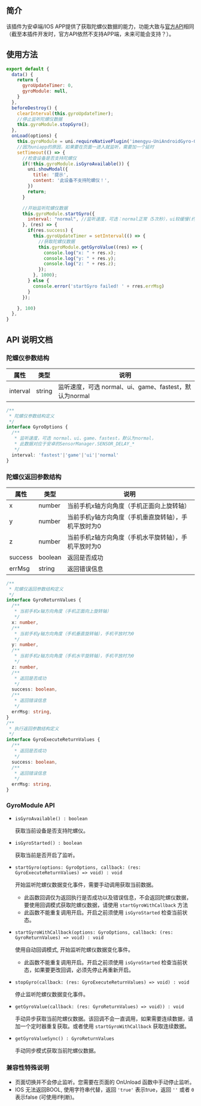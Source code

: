 ## 简介

该插件为安卓端/IOS APP提供了获取陀螺仪数据的能力，功能大致与[官方API](https://uniapp.dcloud.io/api/system/gyroscope)相同（截至本插件开发时，官方API依然不支持APP端，未来可能会支持？）。

## 使用方法

```js
export default {
  data() {
    return {
      gyroUpdateTimer: 0,
      gyroModule: null,
    }
  },
  beforeDestroy() {
    clearInterval(this.gyroUpdateTimer);
    //停止监听陀螺仪数据
    this.gyroModule.stopGyro();
  },
  onLoad(options) {
    this.gyroModule = uni.requireNativePlugin('imengyu-UniAndroidGyro-GyroModule');
    //因为uniapp的原因，如果要在页面一进入就监听，需要加一个延时
    setTimeout(() => {
      //检查设备是否支持陀螺仪
      if(!this.gyroModule.isGyroAvailable()) {
        uni.showModal({
          title: '提示',
          content: '此设备不支持陀螺仪！',
        })
        return;
      }

      //开始监听陀螺仪数据
      this.gyroModule.startGyro({
        interval: "normal", //监听速度，可选：normal正常（5次秒），ui较缓慢(约16次秒)，game最快(50次秒)。此数据对应于安卓的SensorManager.SENSOR_DELAY_*
      }, (res) => {
        if(res.success) {
          this.gyroUpdateTimer = setInterval(() => {
            //获取陀螺仪数据
            this.gyroModule.getGyroValue((res) => {
              console.log("x: " + res.x);
              console.log("y: " + res.y);
              console.log("z: " + res.z);
            });
          }, 1000);
        } else {
          console.error('startGyro failed! ' + rres.errMsg)
        }
      });

    }, 100)
  },
}
```

## API 说明文档

### 陀螺仪参数结构

|  属性| 类型 |说明  |
|  ----  | ----  | ----  |
| interval | string  |  监听速度，可选 normal、ui、game、fastest，默认为normal  |

```ts
/**
 * 陀螺仪参数结构定义
 */
interface GyroOptions {
  /**
   * 监听速度，可选 normal、ui、game、fastest，默认为normal，
   * 此数据对应于安卓的SensorManager.SENSOR_DELAY_*
   */
  interval: 'fastest'|'game'|'ui'|'normal'
}
```

### 陀螺仪返回参数结构

|  属性| 类型 |说明  |
|  ----  | ----  | ----  |
| x | number | 当前手机x轴方向角度（手机正面向上旋转轴） |
| y | number | 当前手机y轴方向角度（手机垂直旋转轴），手机平放时为0 |
| z | number | 当前手机z轴方向角度（手机水平旋转轴），手机平放时为0 |
| success | boolean | 返回是否成功 |
| errMsg | string | 返回错误信息 |

```ts
/**
 * 陀螺仪返回参数结构定义
 */
interface GyroReturnValues {
  /**
   * 当前手机x轴方向角度（手机正面向上旋转轴）
   */
  x: number,
  /**
   * 当前手机y轴方向角度（手机垂直旋转轴），手机平放时为0
   */
  y: number,
  /**
   * 当前手机z轴方向角度（手机水平旋转轴），手机平放时为0
   */
  z: number,
  /**
   * 返回是否成功
   */
  success: boolean,
  /**
   * 返回错误信息
   */
  errMsg: string,
}
/**
 * 执行返回参数结构定义
 */
interface GyroExecuteReturnValues {
  /**
   * 返回是否成功
   */
  success: boolean,
  /**
   * 返回错误信息
   */
  errMsg: string,
}
```

### GyroModule API

* `isGyroAvailable() : boolean`

  获取当前设备是否支持陀螺仪。

* `isGyroStarted() : boolean`

  获取当前是否开启了监听。

* `startGyro(options: GyroOptions, callback: (res: GyroExecuteReturnValues) => void) : void`

  开始监听陀螺仪数据变化事件，需要手动调用获取当前数据。
  * 此函数回调仅为返回执行是否成功以及错误信息，不会返回陀螺仪数据，要使用回调模式获取陀螺仪数据，请使用 `startGyroWithCallback` 方法
  * 此函数不能重复调用开启。开启之前须使用 `isGyroStarted` 检查当前状态。

* `startGyroWithCallback(options: GyroOptions, callback: (res: GyroReturnValues) => void) : void`

  使用自动回调模式, 开始监听陀螺仪数据变化事件。
  * 此函数不能重复调用开启。开启之前须使用 `isGyroStarted` 检查当前状态，如果要更改回调，必须先停止再重新开启。

* `stopGyro(callback: (res: GyroExecuteReturnValues) => void) : void`

  停止监听陀螺仪数据变化事件。

* `getGyroValue(callback: (res: GyroReturnValues) => void)) : void`

  手动异步获取当前陀螺仪数据。该回调不会一直调用，如果需要连续数据，请加一个定时器重复获取。或者使用 `startGyroWithCallback` 获取连续数据。

* `getGyroValueSync() : GyroReturnValues`

  手动同步模式获取当前陀螺仪数据。

### 兼容性特殊说明

* 页面切换并不会停止监听。您需要在页面的 OnUnload 函数中手动停止监听。
* IOS 无法返回BOOL, 使用字符串代替，返回 `'true'` 表示true，返回 `''` 或者 `0` 表示false (可使用if判断)。
